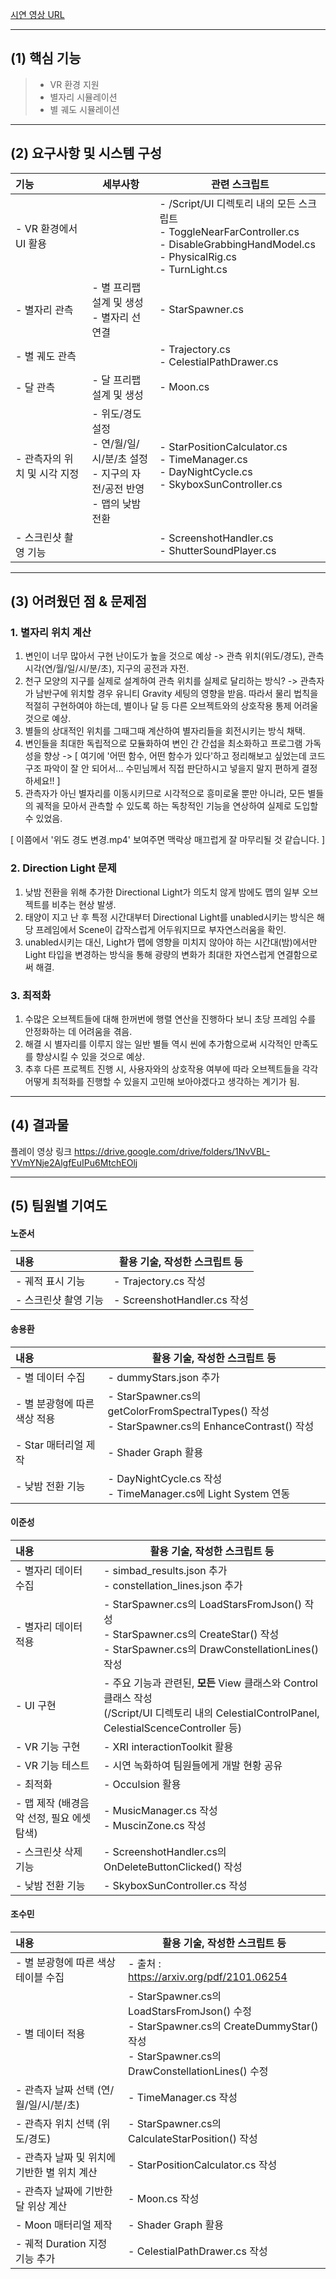 [시연 영상 URL](https://drive.google.com/drive/folders/1NvVBL-YVmYNje2AlgfEuIPu6MtchEOlj)

***

## (1)  핵심 기능

> -  VR 환경 지원
> -  별자리 시뮬레이션
> -  별 궤도 시뮬레이션

***

## (2)  요구사항 및 시스템 구성

| 기능                | 세부사항                                                           | 관련 스크립트                                                                                                                             |
| :---------------- | -------------------------------------------------------------- | ----------------------------------------------------------------------------------------------------------------------------------- |
| - VR 환경에서 UI 활용   |                                                                | - /Script/UI 디렉토리 내의 모든 스크립트<br>- ToggleNearFarController.cs<br>- DisableGrabbingHandModel.cs<br>- PhysicalRig.cs<br>- TurnLight.cs |
| - 별자리 관측          | - 별 프리팹 설계 및 생성<br>- 별자리 선 연결<br>                              | - StarSpawner.cs                                                                                                                    |
| - 별 궤도 관측         |                                                                | - Trajectory.cs<br>- CelestialPathDrawer.cs                                                                                         |
| - 달 관측            | - 달 프리팹 설계 및 생성                                                | - Moon.cs<br>                                                                                                                       |
| - 관측자의 위치 및 시각 지정 | - 위도/경도 설정<br>- 연/월/일/시/분/초 설정<br>- 지구의 자전/공전 반영<br>- 맵의 낮밤 전환 | - StarPositionCalculator.cs<br>- TimeManager.cs<br>- DayNightCycle.cs<br>- SkyboxSunController.cs                                   |
| - 스크린샷 촬영 기능      |                                                                | - ScreenshotHandler.cs<br>- ShutterSoundPlayer.cs                                                                                   |

***

## (3)  어려웠던 점 & 문제점

### 1.  별자리 위치 계산

1.  변인이 너무 많아서 구현 난이도가 높을 것으로 예상 -> 관측 위치(위도/경도), 관측 시각(연/월/일/시/분/초), 지구의 공전과 자전.
2.  천구 모양의 지구를 실제로 설계하여 관측 위치를 실제로 달리하는 방식? -> 관측자가 남반구에 위치할 경우 유니티 Gravity 세팅의 영향을 받음. 따라서 물리 법칙을 적절히 구현하여야 하는데, 별이나 달 등 다른 오브젝트와의 상호작용 통제 어려울 것으로 예상.
3.  별들의 상대적인 위치를 그때그때 계산하여 별자리들을 회전시키는 방식 채택.
4.  변인들을 최대한 독립적으로 모듈화하여 변인 간 간섭을 최소화하고 프로그램 가독성을 향상 -> \[ 여기에 '어떤 함수, 어떤 함수가 있다'하고 정리해보고 싶었는데 코드 구조 파악이 잘 안 되어서... 수민님께서 직접 판단하시고 넣을지 말지 편하게 결정하세요!! \]
5.  관측자가 아닌 별자리를 이동시키므로 시각적으로 흥미로울 뿐만 아니라, 모든 별들의 궤적을 모아서 관측할 수 있도록 하는 독창적인 기능을 연상하여 실제로 도입할 수 있었음.

\[ 이쯤에서 '위도 경도 변경.mp4' 보여주면 맥락상 매끄럽게 잘 마무리될 것 같습니다. ]


### 2. Direction Light 문제

1.  낮밤 전환을 위해 추가한 Directional Light가 의도치 않게 밤에도 맵의 일부 오브젝트를 비추는 현상 발생.
2.  태양이 지고 난 후 특정 시간대부터 Directional Light를 unabled시키는 방식은 해당 프레임에서 Scene이 갑작스럽게 어두워지므로 부자연스러움을 확인.
3.  unabled시키는 대신, Light가 맵에 영향을 미치지 않아야 하는 시간대(밤)에서만 Light 타입을 변경하는 방식을 통해 광량의 변화가 최대한 자연스럽게 연결함으로써 해결.


### 3.  최적화

1.  수많은 오브젝트들에 대해 한꺼번에 행렬 연산을 진행하다 보니 초당 프레임 수를 안정화하는 데 어려움을 겪음.
2.  해결 시 별자리를 이루지 않는 일반 별들 역시 씬에 추가함으로써 시각적인 만족도를 향상시킬 수 있을 것으로 예상.
3.  추후 다른 프로젝트 진행 시, 사용자와의 상호작용 여부에 따라 오브젝트들을 각각 어떻게 최적화를 진행할 수 있을지 고민해 보아야겠다고 생각하는 계기가 됨.

***

## (4)  결과물

플레이 영상 링크
https://drive.google.com/drive/folders/1NvVBL-YVmYNje2AlgfEuIPu6MtchEOlj

***

## (5)  팀원별 기여도

#### 노준서
| 내용           | 활용 기술, 작성한 스크립트 등         |
| :----------- | ------------------------- |
| - 궤적 표시 기능   | - Trajectory.cs 작성        |
| - 스크린샷 촬영 기능 | - ScreenshotHandler.cs 작성 |

#### 송용환
| 내용                | 활용 기술, 작성한 스크립트 등                                                                          |
| :---------------- | ------------------------------------------------------------------------------------------ |
| - 별 데이터 수집        | - dummyStars.json 추가                                                                       |
| - 별 분광형에 따른 색상 적용 | - StarSpawner.cs의 getColorFromSpectralTypes() 작성<br>- StarSpawner.cs의 EnhanceContrast() 작성 |
| - Star 매터리얼 제작    | - Shader Graph 활용                                                                          |
| - 낮밤 전환 기능        | - DayNightCycle.cs 작성<br>- TimeManager.cs에 Light System 연동                                 |

#### 이준성
| 내용                         | 활용 기술, 작성한 스크립트 등                                                                                                              |
| :------------------------- | ------------------------------------------------------------------------------------------------------------------------------ |
| - 별자리 데이터 수집               | - simbad_results.json 추가<br>- constellation_lines.json 추가                                                                      |
| - 별자리 데이터 적용               | - StarSpawner.cs의 LoadStarsFromJson() 작성<br>- StarSpawner.cs의 CreateStar() 작성<br>- StarSpawner.cs의 DrawConstellationLines() 작성 |
| - UI 구현                    | - 주요 기능과 관련된, **모든** View 클래스와 Control 클래스 작성<br>(/Script/UI 디렉토리 내의 CelestialControlPanel, CelestialScenceController 등)       |
| - VR 기능 구현                 | - XRI interactionToolkit 활용                                                                                                    |
| - VR 기능 테스트                | - 시연 녹화하여 팀원들에게 개발 현황 공유                                                                                                       |
| - 최적화                      | - Occulsion 활용                                                                                                                 |
| - 맵 제작 (배경음악 선정, 필요 에셋 탐색) | - MusicManager.cs 작성<br>- MuscinZone.cs 작성                                                                                     |
| - 스크린샷 삭제 기능               | - ScreenshotHandler.cs의 OnDeleteButtonClicked() 작성                                                                             |
| - 낮밤 전환 기능                 | - SkyboxSunController.cs 작성                                                                                                    |

#### 조수민
| 내용                         | 활용 기술, 작성한 스크립트 등                                                                                                                   |
| :------------------------- | ----------------------------------------------------------------------------------------------------------------------------------- |
| - 별 분광형에 따른 색상 테이블 수집      | - 출처 : https://arxiv.org/pdf/2101.06254                                                                                             |
| - 별 데이터 적용                 | - StarSpawner.cs의 LoadStarsFromJson() 수정<br>- StarSpawner.cs의 CreateDummyStar() 작성<br>- StarSpawner.cs의 DrawConstellationLines() 수정 |
| - 관측자 날짜 선택 (연/월/일/시/분/초)  | - TimeManager.cs 작성                                                                                                                 |
| - 관측자 위치 선택 (위도/경도)        | - StarSpawner.cs의 CalculateStarPosition() 작성<br>                                                                                    |
| - 관측자 날짜 및 위치에 기반한 별 위치 계산 | - StarPositionCalculator.cs 작성                                                                                                      |
| - 관측자 날짜에 기반한 달 위상 계산      | - Moon.cs 작성                                                                                                                        |
| - Moon 매터리얼 제작             | - Shader Graph 활용                                                                                                                   |
| - 궤적 Duration 지정 기능 추가     | - CelestialPathDrawer.cs 작성        
